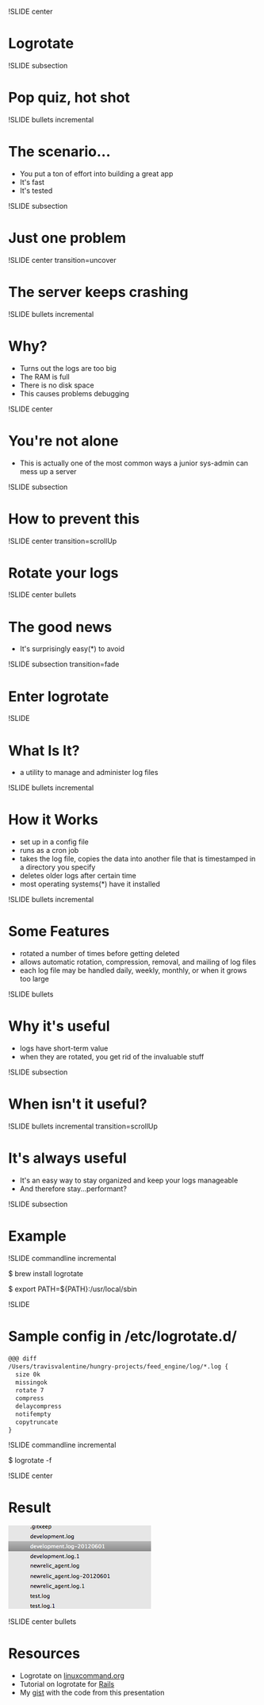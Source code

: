 !SLIDE center
# Logrotate #

!SLIDE subsection
# Pop quiz, hot shot #

!SLIDE bullets incremental
# The scenario... #

* You put a ton of effort into building a great app
* It's fast
* It's tested

!SLIDE subsection
# Just one problem #

!SLIDE center transition=uncover
# The server keeps crashing #

!SLIDE bullets incremental
# Why? #

* Turns out the logs are too big
* The RAM is full
* There is no disk space
* This causes problems debugging

!SLIDE center
# You're not alone #

* This is actually one of the most common ways a junior sys-admin can mess up a server

!SLIDE subsection
# How to prevent this #

!SLIDE center transition=scrollUp
# Rotate your logs #

!SLIDE center bullets
# The good news #

* It's surprisingly easy(*) to avoid

!SLIDE subsection transition=fade
# Enter logrotate #

!SLIDE
# What Is It? #

* a utility to manage and administer log files

!SLIDE bullets incremental
# How it Works #

* set up in a config file
* runs as a cron job
* takes the log file, copies the data into another file that is timestamped in a directory you specify
* deletes older logs after certain time
* most operating systems(*) have it installed

!SLIDE bullets incremental
# Some Features #

* rotated a number of times before getting deleted
* allows automatic rotation, compression, removal, and mailing of log files
* each log file may be handled daily, weekly, monthly, or when it grows too large

!SLIDE bullets
# Why it's useful #

* logs have short-term value
* when they are rotated, you get rid of the invaluable stuff

!SLIDE subsection
# When isn't it useful? #

!SLIDE bullets incremental transition=scrollUp
# It's always useful #

* It's an easy way to stay organized and keep your logs manageable
* And therefore stay...performant?

!SLIDE subsection
# Example #

!SLIDE commandline incremental

  $ brew install logrotate

  $ export PATH=${PATH}:/usr/local/sbin

!SLIDE
# Sample config in /etc/logrotate.d/ #

    @@@ diff 
    /Users/travisvalentine/hungry-projects/feed_engine/log/*.log {
      size 0k
      missingok
      rotate 7
      compress
      delaycompress
      notifempty
      copytruncate
    }

!SLIDE commandline incremental

  $ logrotate -f <configfile>

!SLIDE center
# Result #

![Tada](logrotate.png)

!SLIDE center bullets
# Resources #

* Logrotate on [linuxcommand.org](http://linuxcommand.org/man_pages/logrotate8.html)
* Tutorial on logrotate for [Rails](http://nullislove.com/2007/09/10/rotating-rails-log-files/)
* My [gist](https://gist.github.com/2848862) with the code from this presentation